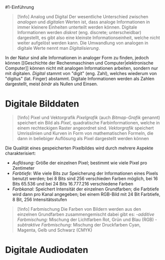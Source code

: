 #1-Einführung 
>[!info] Analog und Digital
> Der wesentliche Unterschied zwischen *analogen* und *digitalen* Werten ist, dass analoge Informationen in immer kleinere Einheiten unterteilt werden können.
> Digitale Informationen werden *diskret* (eng. discrete; unterscheidbar) dargestellt, es gibt also eine kleinste Informationseinheit, welche nicht weiter aufgelöst werden kann.
> Die Umwandlung von analogen in digitale Werte nennt man *Digitalisierung*. 

In der Natur sind alle Informationen in analoger Form zu finden, jedoch können [[Geschichte der Rechenmaschinen und Computer|elektronische Computer]] können nicht mit analogen Informationen arbeiten, sondern nur mit digitalen. *Digital* stammt von "digit" (eng. Zahl), welches wiederum von "digitus" (lat. Finger) abstammt.
 Digitale Informationen werden als Zahlen dargestellt, meist *binär* als Nullen und Einsen. 
# Digitale Bilddaten

>[!info] Pixel und Vektorgrafik
>*Pixelgrafik* (auch *Bitmap-Grafik* genannt) speichert ein Bild als *Pixel*, quadratische Farbinformationen, welche in einem rechteckigen Raster angeordnet sind.
>*Vektorgrafik* speichert Umrisslinien und Kurven in Form von mathematischen Formeln, die dann in beliebiger Auflösung als Pixel dargestellt werden können

Die Qualität eines gespeicherten Pixelbildes wird durch mehrere Aspekte charakterisiert:
- *Auflösung:* Größe der einzelnen Pixel; bestimmt wie viele Pixel pro Zentimeter
- *Farbtiefe:* Wie viele Bits zur Speicherung der Informationen eines Pixels benutzt werden; bei 8 Bits sind 256 verschieden Farben möglich, bei 16 Bits 65.536 und bei 24 Bits 16.777.216 verschiedene Farben
- *Farbkanal:* Speichert Intensität der einzelnen Grundfarben; die Farbtiefe wird dann pro Kanal angegeben; bei einem RGB-Bild mit 24 Bit Farbtiefe, 8 Bit, 256 Intensitätsstufen 
> [!info] Farbmischung
> Die Farben von Bildern werden aus den einzelnen Grundfarben zusammengemischt dabei gibt es:
> -*additive Farbmischung:* Mischung der Lichtfarben Rot, Grün und Blau (RGB)
> -*subtraktive Farbmischung:* Mischung der Druckfarben Cyan, Magenta, Gelb und Schwarz (CMYK)  

# Digitale Audiodaten
